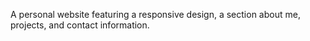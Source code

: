 A personal website featuring a responsive design, a section about me, projects, and contact information.
